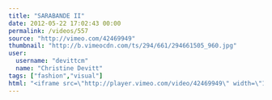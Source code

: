 ```yaml
---
title: "SARABANDE II"
date: 2012-05-22 17:02:43 00:00
permalink: /videos/557
source: "http://vimeo.com/42469949"
thumbnail: "http://b.vimeocdn.com/ts/294/661/294661505_960.jpg"
user:
  username: "devittcm"
  name: "Christine Devitt"
tags: ["fashion","visual"]
html: "<iframe src=\"http://player.vimeo.com/video/42469949\" width=\"1280\" height=\"544\" frameborder=\"0\" webkitallowfullscreen mozallowfullscreen allowfullscreen></iframe>"
---
```


